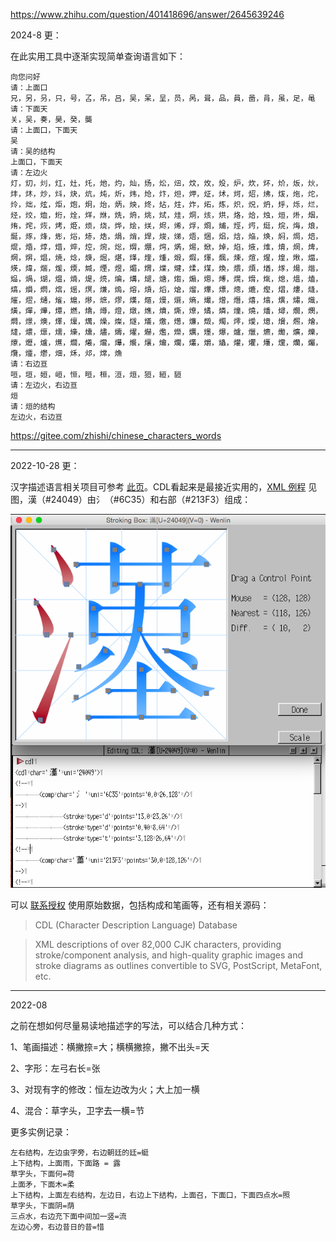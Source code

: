 https://www.zhihu.com/question/401418696/answer/2645639246

2024-8 更：

在此实用工具中逐渐实现简单查询语言如下：

```
向您问好
请：上面口
兄，另，叧，只，号，叾，吊，吕，吴，呆，呈，员，呙，咠，品，員，啚，肙，虽，足，黾
请：下面天
关，吴，奏，昊，癸，龑
请：上面口，下面天
吴
请：吴的结构
上面口，下面天
请：左边火
灯，灱，灲，灴，灶，灹，灺，灼，灿，炀，炂，炄，炆，炇，炈，炉，炊，炋，炌，炍，炏，炐，炑，炒，炓，炔，炕，炖，炘，炜，炝，炞，炟，炠，炡，炢，炣，炤，炥，炦，炧，炨，炩，炪，炫，炬，炮，炯，炲，炳，炴，炵，炶，炷，炸，炻，炼，炽，炾，炿，烀，烁，烂，烃，烄，烅，烆，烇，烊，烌，烍，烐，烑，烒，烓，烔，烗，烘，烙，烚，烛，烜，烞，烟，烠，烢，烣，烤，烥，烦，烧，烨，烩，烪，烬，烯，烰，烱，烳，烴，烵，烶，烷，烸，烺，烻，烼，烽，烿，焀，焃，焅，焆，焇，焊，焌，焍，焐，焑，焒，焓，焔，焕，焖，焗，焙，焜，焝，焞，焟，焠，焢，焥，焧，焨，焩，焪，焫，焬，焮，焯，焰，焲，焳，焴，焵，焷，焹，焺，焻，焼，焾，焿，煀，煁，煂，煃，煄，煅，煆，煇，煈，煉，煊，煋，煌，煍，煏，煐，煒，煓，煖，煗，煘，煙，煜，煝，煟，煠，煡，煣，煤，煥，煨，煩，煪，煫，煬，煯，煰，煱，煳，煴，煵，煶，煷，煸，煹，煺，煻，煼，煽，煾，煿，熀，熁，熂，熄，熅，熆，熇，熉，熌，熍，熎，熐，熑，熓，熔，熕，熖，熗，熘，熚，熛，熜，熝，熞，熠，熡，熢，熣，熤，熥，熦，熩，熪，熫，熮，熯，熰，熳，熴，熵，熶，熷，熸，熺，熻，熼，熽，熾，熿，燀，燁，燂，燃，燆，燇，燈，燉，燋，燌，燍，燎，燏，燐，燑，燒，燔，燖，燗，燘，燜，燝，燠，燡，燣，燤，燥，燦，燧，燨，燩，燪，燫，燬，燭，燯，燰，燱，燲，燳，燴，燵，燶，燷，燸，燺，燻，燼，燽，燿，爀，爁，爃，爄，爅，爆，爈，爉，爊，爋，爌，爍，爎，爏，爐，爑，爓，爔，爖，爗，爘，爙，爚，爛，爜，爝，爞，爟，爠，爡，爣，爤，爥，爦，爧，爩，畑，秌，邩，龦，龽
请：右边亘
咺，垣，姮，峘，恒，晅，桓，洹，烜，狟，絙，貆
请：左边火，右边亘
烜
请：烜的结构
左边火，右边亘
```

https://gitee.com/zhishi/chinese_characters_words

----

2022-10-28 更：

汉字描述语言相关项目可参考 [此页](https://en.wikipedia.org/wiki/Chinese_character_description_languages)。CDL看起来是最接近实用的，[XML 例程](http://guide.wenlininstitute.org/wenlin4.3/Character_Description_Language) 见图，漢（#24049）由氵（#6C35）和右部（#213F3）组成：

![拆分](../assets/Wenlin-strokingbox_adv_24049_p_s.png)

可以 [联系授权](https://www.wenlin.com/developers) 使用原始数据，包括构成和笔画等，还有相关源码：

> CDL (Character Description Language) Database

> XML descriptions of over 82,000 CJK characters, providing stroke/component analysis, and high-quality graphic images and stroke diagrams as outlines convertible to SVG, PostScript, MetaFont, etc.


---------

2022-08

之前在想如何尽量易读地描述字的写法，可以结合几种方式：

1、笔画描述：横撇捺=大；横横撇捺，撇不出头=天

2、字形：左弓右长=张

3、对现有字的修改：恒左边改为火；大上加一横

4、混合：草字头，卫字去一横=节

更多实例记录：
```
左右结构，左边虫字旁，右边朝廷的廷=蜓
上下结构，上面雨，下面路 = 露
草字头，下面何=荷
上面矛，下面木=柔
上下结构，上面左右结构，左边日，右边上下结构，上面召，下面口，下面四点水=照
草字头，下面阴=荫
三点水，右边充下面中间加一竖=流
左边心旁，右边昔日的昔=惜
```